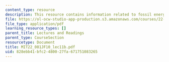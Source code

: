```yaml
---
content_type: resource
description: This resource contains information related to fossil energy II.
file: https://ol-ocw-studio-app-production.s3.amazonaws.com/courses/22-081j-introduction-to-sustainable-energy-fall-2010/828ebb41bfc2480027fa671751083265_MIT22_081JF10_lec11b.pdf
file_type: application/pdf
learning_resource_types: []
parent_title: Lectures and Readings
parent_type: CourseSection
resourcetype: Document
title: MIT22_081JF10_lec11b.pdf
uid: 828ebb41-bfc2-4800-27fa-671751083265
---
```

